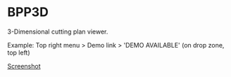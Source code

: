# BPP3D

3-Dimensional cutting plan viewer.

Example: Top right menu > Demo link > 'DEMO AVAILABLE' (on drop zone, top left)

[Screenshot](https://github.com/Oscar-Oliveira/BPP3D/blob/master/images/BPP3D.png)
